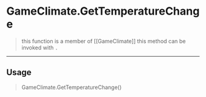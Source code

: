 # GameClimate.GetTemperatureChange
> this function is a member of [[GameClimate]]
> this method can be invoked with `.`
-----
## Usage
> GameClimate.GetTemperatureChange()
